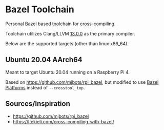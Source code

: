 # Bazel Toolchain

Personal Bazel based toolchain for cross-compiling.

Toolchain utilizes Clang/LLVM [13.0.0](https://github.com/llvm/llvm-project/releases/tag/llvmorg-13.0.0) as the primary compiler.

Below are the supported targets (other than linux x86_64).

## Ubuntu 20.04 AArch64

Meant to target Ubuntu 20.04 running on a Raspberry Pi 4.

Based on https://github.com/mjbots/rpi_bazel, but modified to use
[Bazel Platforms](https://bazel.build/concepts/platforms) instead of
`--crosstool_top`.

## Sources/Inspiration
- https://github.com/mjbots/rpi_bazel
- https://ltekieli.com/cross-compiling-with-bazel/
